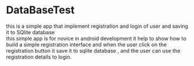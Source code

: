 # DataBaseTest
this is a simple app that implement registration and login of user and saving it to SQlite database  
this simple app is for novice in android  development it help to show how to build a simple registration interface and when the user click 
on the registration button it save it to sqlite database , and the user can use the registration details to login.
